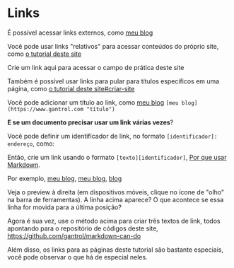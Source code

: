 # Links

É possível acessar links externos, como [meu blog](https://www.gantrol.com)

Você pode usar links "relativos" para acessar conteúdos do próprio site, como [o tutorial deste site](/pt/guide/)

Crie um link aqui para acessar o campo de prática deste site

Também é possível usar links para pular para títulos específicos em uma página, como [o tutorial deste site#criar-site](/pt/guide/#criar-site)

Você pode adicionar um título ao link, como [meu blog](https://www.gantrol.com "título")  `[meu blog](https://www.gantrol.com "título")`

**E se um documento precisar usar um link várias vezes**?

Você pode definir um identificador de link, no formato `[identificador]: endereço`, como:

[why]: /pt/guide/why "Por que Markdown?"

Então, crie um link usando o formato `[texto][identificador]`, [Por que usar Markdown][why].

Por exemplo, [meu blog][ABC], [meu blog][ABC], [blog][ABC]

[ABC]: https://www.gantrol.com

Veja o preview à direita (em dispositivos móveis, clique no ícone de "olho" na barra de ferramentas). A linha acima aparece? O que acontece se essa linha for movida para a última posição?

Agora é sua vez, use o método acima para criar três textos de link, todos apontando para o repositório de códigos deste site, https://github.com/gantrol/markdown-can-do

Além disso, os links para as páginas deste tutorial são bastante especiais, você pode observar o que há de especial neles.


